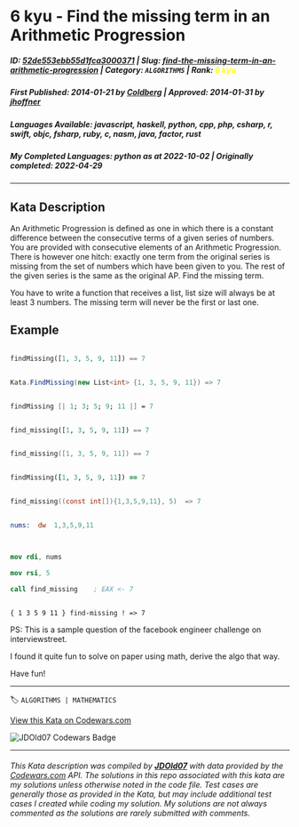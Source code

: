 # 6 kyu - Find the missing term in an Arithmetic Progression

##### **ID**: [52de553ebb55d1fca3000371](https://www.codewars.com/kata/52de553ebb55d1fca3000371) | **Slug**: [find-the-missing-term-in-an-arithmetic-progression](https://www.codewars.com/kata/52de553ebb55d1fca3000371) | **Category**: `ALGORITHMS` | **Rank**: <span style="color:yellow">6 kyu</span>

##### **First Published**: 2014-01-21 ***by*** [Coldberg](https://www.codewars.com/users/Coldberg) | **Approved**: 2014-01-31 ***by*** [jhoffner](https://www.codewars.com/users/jhoffner)

##### **Languages Available**: javascript, haskell, python, cpp, php, csharp, r, swift, objc, fsharp, ruby, c, nasm, java, factor, rust

##### **My Completed Languages**: python ***as at*** 2022-10-02 | **Originally completed**: 2022-04-29

---

## Kata Description


An Arithmetic Progression is defined as one in which there is a constant difference between the consecutive terms of a given series of numbers. You are provided with consecutive elements of an Arithmetic Progression. There is however one hitch: exactly one term from the original series is missing from the set of numbers which have been given to you. The rest of the given series is the same as the original AP.  Find the missing term.  



You have to write a function that receives a list, list size will always be at least 3 numbers. The missing term will never be the first or last one.



## Example

```php

findMissing([1, 3, 5, 9, 11]) == 7

```

```csharp

Kata.FindMissing(new List<int> {1, 3, 5, 9, 11}) => 7

```

```fsharp

findMissing [| 1; 3; 5; 9; 11 |] = 7

```

```python

find_missing([1, 3, 5, 9, 11]) == 7

```

```swift

find_missing([1, 3, 5, 9, 11]) == 7

```

```ruby

findMissing([1, 3, 5, 9, 11]) == 7

```

```c

find_missing((const int[]){1,3,5,9,11}, 5)  => 7

```

```nasm

nums:  dw  1,3,5,9,11



mov rdi, nums

mov rsi, 5

call find_missing    ; EAX <- 7

```

```factor

{ 1 3 5 9 11 } find-missing ! => 7

```



PS: This is a sample question of the facebook engineer challenge on interviewstreet.

I found it quite fun to solve on paper using math, derive the algo that way.

Have fun!



---


🏷 `ALGORITHMS | MATHEMATICS`


[View this Kata on Codewars.com](https://www.codewars.com/kata/52de553ebb55d1fca3000371)

![](https://www.codewars.com/users/jdold07/badges/large "JDOld07 Codewars Badge")

---

###### *This Kata description was compiled by [**JDOld07**](https://tpstech.dev) with data provided by the [Codewars.com](https://www.codewars.com) API.  The solutions in this repo associated with this kata are my solutions unless otherwise noted in the code file.  Test cases are generally those as provided in the Kata, but may include additional test cases I created while coding my solution.  My solutions are not always commented as the solutions are rarely submitted with comments.*
